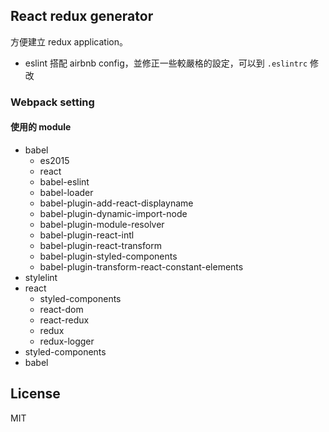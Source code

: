 ## React redux generator

方便建立 redux application。

- eslint 搭配 airbnb config，並修正一些較嚴格的設定，可以到 `.eslintrc` 修改

### Webpack setting

#### 使用的 module

- babel
  - es2015
  - react
  - babel-eslint
  - babel-loader
  - babel-plugin-add-react-displayname
  - babel-plugin-dynamic-import-node
  - babel-plugin-module-resolver
  - babel-plugin-react-intl
  - babel-plugin-react-transform
  - babel-plugin-styled-components
  - babel-plugin-transform-react-constant-elements
- stylelint
- react
  - styled-components
  - react-dom
  - react-redux
  - redux
  - redux-logger
- styled-components
- babel

## License

MIT
